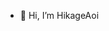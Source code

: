- 👋 Hi, I’m HikageAoi

<!---
HikageRyuU/HikageRyuU is a ✨ special ✨ repository because its `README.md` (this file) appears on your GitHub profile.
You can click the Preview link to take a look at your changes.
--->
